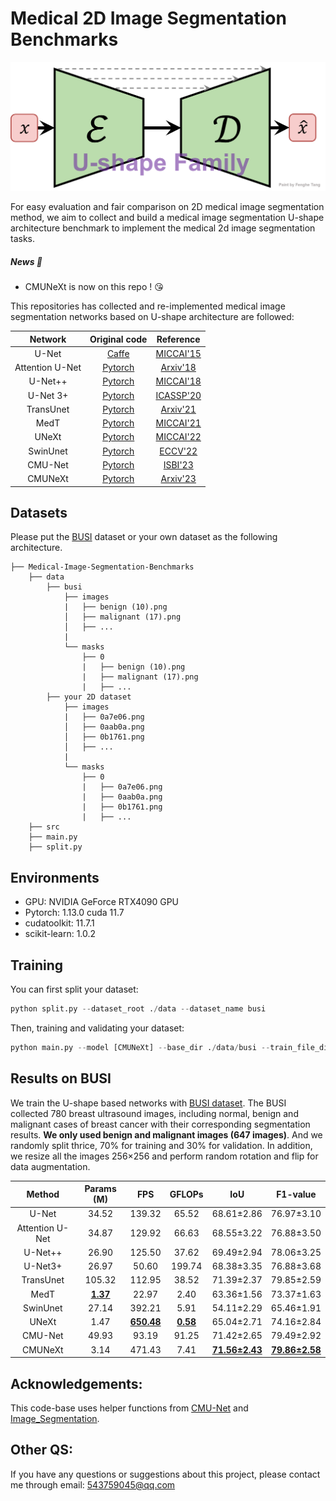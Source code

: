 # Medical 2D Image Segmentation Benchmarks

![ushape](.\img\ushape.png)

For easy evaluation and fair comparison on 2D medical image segmentation method, we aim to collect and build a medical image segmentation U-shape architecture benchmark to implement the medical 2d image segmentation tasks.

##### News 🥰

- CMUNeXt is now on this repo ! 😘

This repositories has collected and re-implemented medical image segmentation networks based on U-shape architecture are followed:

|     Network     |                        Original code                         |                          Reference                           |
| :-------------: | :----------------------------------------------------------: | :----------------------------------------------------------: |
|      U-Net      | [Caffe](http://lmb.informatik.uni-freiburg.de/people/ronneber/u-net) |      [MICCAI'15](https://arxiv.org/pdf/1505.04597.pdf)       |
| Attention U-Net | [Pytorch](https://github.com/ozan-oktay/Attention-Gated-Networks) |       [Arxiv'18](https://arxiv.org/pdf/1804.03999.pdf)       |
|     U-Net++     |    [Pytorch](https://github.com/MrGiovanni/UNetPlusPlus)     | [MICCAI'18](https://www.ncbi.nlm.nih.gov/pmc/articles/PMC7329239/pdf/nihms-1600717.pdf) |
|    U-Net 3+     |    [Pytorch](https://github.com/ZJUGiveLab/UNet-Version)     |        [ICASSP'20](https://arxiv.org/pdf/2004.08790)         |
|    TransUnet    |      [Pytorch](https://github.com/Beckschen/TransUNet)       |       [Arxiv'21](https://arxiv.org/pdf/2102.04306.pdf)       |
|      MedT       | [Pytorch](https://github.com/jeya-maria-jose/Medical-Transformer) |      [MICCAI'21](https://arxiv.org/pdf/2102.10662.pdf)       |
|      UNeXt      | [Pytorch](https://github.com/jeya-maria-jose/UNeXt-pytorch)  |      [MICCAI'22](https://arxiv.org/pdf/2203.04967.pdf)       |
|    SwinUnet     |    [Pytorch](https://github.com/HuCaoFighting/Swin-Unet)     |       [ECCV'22](https://arxiv.org/pdf/2105.05537.pdf)        |
|     CMU-Net     |       [Pytorch](https://github.com/FengheTan9/CMU-Net)       |       [ISBI'23](https://arxiv.org/pdf/2210.13012.pdf)        |
|     CMUNeXt     |       [Pytorch](https://github.com/FengheTan9/CMUNeXt)       |       [Arxiv'23](https://arxiv.org/pdf/2308.01239.pdf)       |

## Datasets

Please put the [BUSI](https://www.kaggle.com/aryashah2k/breast-ultrasound-images-dataset) dataset or your own dataset as the following architecture. 

```
├── Medical-Image-Segmentation-Benchmarks
    ├── data
        ├── busi
            ├── images
            |   ├── benign (10).png
            │   ├── malignant (17).png
            │   ├── ...
            |
            └── masks
                ├── 0
                |   ├── benign (10).png
                |   ├── malignant (17).png
                |   ├── ...
        ├── your 2D dataset
            ├── images
            |   ├── 0a7e06.png
            │   ├── 0aab0a.png
            │   ├── 0b1761.png
            │   ├── ...
            |
            └── masks
                ├── 0
                |   ├── 0a7e06.png
                |   ├── 0aab0a.png
                |   ├── 0b1761.png
                |   ├── ...
    ├── src
    ├── main.py
    ├── split.py
```

## Environments

- GPU: NVIDIA GeForce RTX4090 GPU
- Pytorch: 1.13.0 cuda 11.7
- cudatoolkit: 11.7.1
- scikit-learn: 1.0.2

## Training

You can first split your dataset:

```python
python split.py --dataset_root ./data --dataset_name busi
```

Then, training and validating your dataset:

```python
python main.py --model [CMUNeXt] --base_dir ./data/busi --train_file_dir busi_train.txt --val_file_dir busi_val.txt --base_lr 0.01 --epoch 300 --batch_size 8
```

## Results on BUSI

We train the U-shape based networks with [BUSI dataset](https://www.kaggle.com/aryashah2k/breast-ultrasound-images-dataset). The BUSI collected 780 breast ultrasound images, including normal, benign and malignant cases of breast cancer with their corresponding segmentation results. **We only used benign and malignant images (647 images)**. And we randomly split thrice, 70% for training and 30% for validation. In addition, we resize all the images 256×256 and perform random rotation and flip for data augmentation.

|     Method      |   Params (M)    |        FPS        |     GFLOPs      |          IoU          |       F1-value        |
| :-------------: | :-------------: | :---------------: | :-------------: | :-------------------: | :-------------------: |
|      U-Net      |      34.52      |      139.32       |      65.52      |      68.61±2.86       |      76.97±3.10       |
| Attention U-Net |      34.87      |      129.92       |      66.63      |      68.55±3.22       |      76.88±3.50       |
|     U-Net++     |      26.90      |      125.50       |      37.62      |      69.49±2.94       |      78.06±3.25       |
|     U-Net3+     |      26.97      |       50.60       |     199.74      |      68.38±3.35       |      76.88±3.68       |
|    TransUnet    |     105.32      |      112.95       |      38.52      |      71.39±2.37       |      79.85±2.59       |
|      MedT       | **<u>1.37</u>** |       22.97       |      2.40       |      63.36±1.56       |      73.37±1.63       |
|    SwinUnet     |      27.14      |      392.21       |      5.91       |      54.11±2.29       |      65.46±1.91       |
|      UNeXt      |      1.47       | **<u>650.48</u>** | **<u>0.58</u>** |      65.04±2.71       |      74.16±2.84       |
|     CMU-Net     |      49.93      |       93.19       |      91.25      |      71.42±2.65       |      79.49±2.92       |
|     CMUNeXt     |      3.14       |      471.43       |      7.41       | **<u>71.56±2.43</u>** | **<u>79.86±2.58</u>** |

## Acknowledgements:

This code-base uses helper functions from [CMU-Net](https://github.com/FengheTan9/CMU-Net) and [Image_Segmentation](https://github.com/LeeJunHyun/Image_Segmentation).

## Other QS:

If you have any questions or suggestions about this project, please contact me through email: 543759045@qq.com
